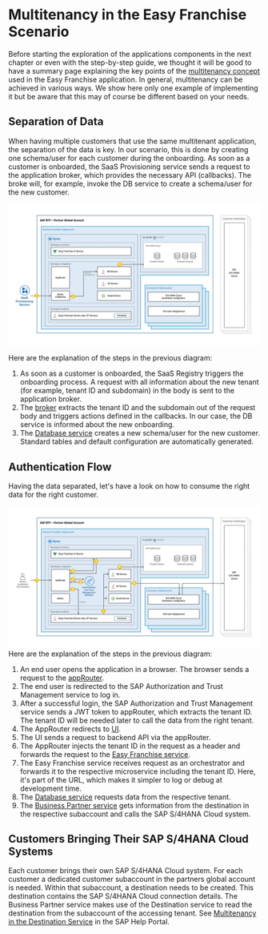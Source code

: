 # Multitenancy in the Easy Franchise Scenario

Before starting the exploration of the applications components in the next chapter or even with the step-by-step guide, we thought it will be good to have a summary page explaining the key points of the [multitenancy concept](https://blogs.sap.com/2018/09/26/multitenancy-architecture-on-sap-cloud-platform-cloud-foundry-environment/) used in the Easy Franchise application. In general, multitenancy can be achieved in various ways. We show here only one example of implementing it but be aware that this may of course be different based on your needs.

## Separation of Data
When having multiple customers that use the same multitenant application, the separation of the data is key. In our scenario, this is done by creating one schema/user for each customer during the onboarding. As soon as a customer is onboarded, the SaaS Provisioning service sends a request to the application broker, which provides the necessary API (callbacks). The broke will, for example, invoke the DB service to create a schema/user for the new customer.

![](images/authentication-flow-02.jpeg)

  Here are the explanation of the steps in the previous diagram:
  1. As soon as a customer is onboarded, the SaaS Registry triggers the onboarding process. A request with all information about the new tenant (for example, tenant ID and subdomain) in the body is sent to the application broker.
  1. The [broker](/documentation/exploration/broker/README.md) extracts the tenant ID and the subdomain out of the request body and triggers actions defined in the callbacks. In our case, the DB service is informed about the new onboarding.
  1. The [Database service](~/documentation/exploration/db-service/README.md) creates a new schema/user for the new customer. Standard tables and default configuration are automatically generated.


## Authentication Flow
Having the data separated, let's have a look on how to consume the right data for the right customer.

![](images/authentication-flow-01.jpeg)
  Here are the explanation of the steps in the previous diagram:
  1. An end user opens the application in a browser. The browser sends a request to the [appRouter](../../exploration/approuter/README.md).
  1. The end user is redirected to the SAP Authorization and Trust Management service to log in.
  1. After a successful login, the SAP Authorization and Trust Management service sends a JWT token to appRouter, which extracts the tenant ID. The tenant ID will be needed later to call the data from the right tenant.
  1. The AppRouter redirects to [UI](../../exploration/ui/README.md).
  1. The UI sends a request to backend API via the appRouter.
  1. The AppRouter injects the tenant ID in the request as a header and forwards the request to the [Easy Franchise service](../../exploration/README.md).
  1. The Easy Franchise service receives request as an orchestrator and forwards it to the respective microservice including the tenant ID. Here, it's part of the URL, which makes it simpler to log or debug at development time.
  1. The [Database service](../../exploration/README.md) requests data from the respective tenant.
  1. The [Business Partner service](../../exploration/README.md) gets information from the destination in the respective subaccount and calls the SAP S/4HANA Cloud system.

## Customers Bringing Their SAP S/4HANA Cloud Systems 

Each customer brings their own SAP S/4HANA Cloud system. 
For each customer a dedicated customer subaccount in the partners global account is needed. 
Within that subaccount, a destination needs to be created. This destination contains the SAP S/4HANA Cloud connection details. The Business Partner service makes use of the Destination service to read the destination from the subaccount of the accessing tenant. See [Multitenancy in the Destination Service](https://help.sap.com/viewer/cca91383641e40ffbe03bdc78f00f681/Cloud/en-US/4e07f250fe5d441cab09f69e22909198.html) in the SAP Help Portal.






